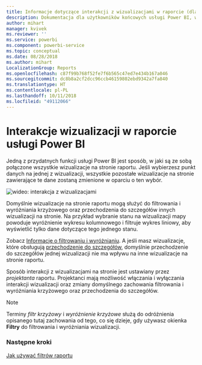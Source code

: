 ```yaml
---
title: Informacje dotyczące interakcji z wizualizacjami w raporcie (dla odbiorców raportu)
description: Dokumentacja dla użytkowników końcowych usługi Power BI, w której wyjaśniono sposób interakcji z wizualizacjami na stronie raportu.
author: mihart
manager: kvivek
ms.reviewer: ''
ms.service: powerbi
ms.component: powerbi-service
ms.topic: conceptual
ms.date: 08/28/2018
ms.author: mihart
LocalizationGroup: Reports
ms.openlocfilehash: c87f99b768f52fe7f6b565c47ed7e434b167a046
ms.sourcegitcommit: dc8b8a2cf2dcc96ccb46159802ebd9342a7fa840
ms.translationtype: HT
ms.contentlocale: pl-PL
ms.lasthandoff: 10/11/2018
ms.locfileid: "49112066"
---
```

# <a name="visualization-interactions-in-a-power-bi-report"></a>Interakcje wizualizacji w raporcie usługi Power BI
Jedną z przydatnych funkcji usługi Power BI jest sposób, w jaki są ze sobą połączone wszystkie wizualizacje na stronie raportu. Jeśli wybierzesz punkt danych na jednej z wizualizacji, wszystkie pozostałe wizualizacje na stronie zawierające te dane zostaną zmienione w oparciu o ten wybór. 

![wideo: interakcja z wizualizacjami](media/end-user-interactions/interactions.gif)

Domyślnie wizualizacje na stronie raportu mogą służyć do filtrowania i wyróżniania krzyżowego oraz przechodzenia do szczegółów innych wizualizacji na stronie. Na przykład wybranie stanu na wizualizacji mapy powoduje wyróżnienie wykresu kolumnowego i filtruje wykres liniowy, aby wyświetlić tylko dane dotyczące tego jednego stanu.

Zobacz [Informacje o filtrowaniu i wyróżnianiu](../power-bi-reports-filters-and-highlighting.md). A jeśli masz wizualizacje, które obsługują [przechodzenie do szczegółów](../power-bi-visualization-drill-down.md), domyślnie przechodzenie do szczegółów jednej wizualizacji nie ma wpływu na inne wizualizacje na stronie raportu. 

Sposób interakcji z wizualizacjami na stronie jest ustawiany przez *projektanta* raportu. Projektanci mają możliwość włączania i wyłączania interakcji wizualizacji oraz zmiany domyślnego zachowania filtrowania i wyróżniania krzyżowego oraz przechodzenia do szczegółów.
  
> [!NOTE]
> Terminy *filtr krzyżowy* i *wyróżnienie krzyżowe* służą do odróżnienia opisanego tutaj zachowania od tego, co się dzieje, gdy używasz okienka **Filtry** do filtrowania i wyróżniania wizualizacji.  

### <a name="next-steps"></a>Następne kroki
[Jak używać filtrów raportu](../power-bi-how-to-report-filter.md)
